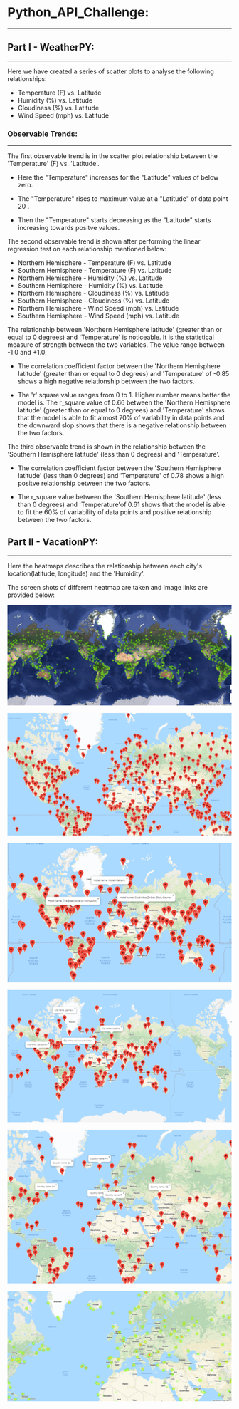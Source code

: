 # Python_API_Challenge:
---
## Part I - WeatherPY:
---

Here we have created a series of scatter plots to analyse the following relationships:

- Temperature (F) vs. Latitude
- Humidity (%) vs. Latitude
- Cloudiness (%) vs. Latitude
- Wind Speed (mph) vs. Latitude

### Observable Trends: 
---

The first observable trend is in the scatter plot relationship between the 'Temperature' (F) vs. 'Latitude'.

- Here the "Temperature" increases for the "Latitude" values of below zero. 

- The "Temperature" rises to maximum value at a "Latitude" of data point 20 . 

- Then the "Temperature" starts decreasing as the "Latitude" starts increasing towards positve values.

The second observable trend is shown after performing the linear regression test on each relationship mentioned below:

* Northern Hemisphere - Temperature (F) vs. Latitude
* Southern Hemisphere - Temperature (F) vs. Latitude
* Northern Hemisphere - Humidity (%) vs. Latitude
* Southern Hemisphere - Humidity (%) vs. Latitude
* Northern Hemisphere - Cloudiness (%) vs. Latitude
* Southern Hemisphere - Cloudiness (%) vs. Latitude
* Northern Hemisphere - Wind Speed (mph) vs. Latitude
* Southern Hemisphere - Wind Speed (mph) vs. Latitude

 The relationship between 'Northern Hemisphere latitude' (greater than or equal to 0 degrees) and 'Temperature' is noticeable.  It is the statistical measure of strength between the two variables. The value range between -1.0 and +1.0. 

- The correlation coefficient factor between the 'Northern Hemisphere latitude' (greater than or equal to 0 degrees) and 'Temperature' of -0.85 shows a high negative relationship between the two factors.

- The 'r' square value ranges from 0 to 1. Higher number means better the model is. The r_square value of 0.66 between the 'Northern Hemisphere latitude' (greater than or equal to 0 degrees) and 'Temperature' shows that the model is able to fit almost 70% of variability in data points and the downward slop shows that there is a negative relationship between the two factors.

The third observable trend is shown in the relationship between the 'Southern Hemisphere latitude' (less than 0 degrees) and 'Temperature'.

- The correlation coefficient factor between the 'Southern Hemisphere latitude' (less than 0 degrees) and 'Temperature' of 0.78 shows a high positve relationship between the two factors.

- The r_square value between the 'Southern Hemisphere latitude' (less than 0 degrees) and 'Temperature'of 0.61 shows that the model is able to fit the 60% of variability of data points and positive relationship between the two factors.

## Part II - VacationPY:
---

Here the heatmaps describes the relationship between each city's location(latitude, longitude) and the 'Humidity'.

The screen shots of different heatmap are taken and image links are provided below:

![Hybrid Heatmap](Resources/hybrid_heatmap.PNG)

![Marker_Layer_Heatmap](Resources/marker_layer_heatmap.PNG)

![Hote_Name_Marker](Resources/hotel_name_marker.PNG)

![City_Name_Marker](Resources/city_name_marker.PNG)

![Country_Name_Marker](Resources/country_name_marker.PNG)

![Max_Humidity_Heatmap](Resources/max_humidity_heatmap.PNG)








